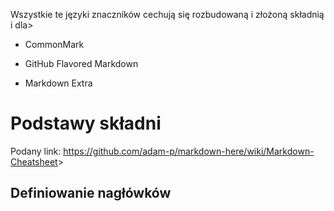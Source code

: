 
Wszystkie te języki znaczników cechują się rozbudowaną i złożoną składnią i dla>

- CommonMark

- GitHub Flavored Markdown

- Markdown Extra

# Podstawy składni

Podany link: <https://github.com/adam-p/markdown-here/wiki/Markdown-Cheatsheet>>

## Definiowanie nagłówków

